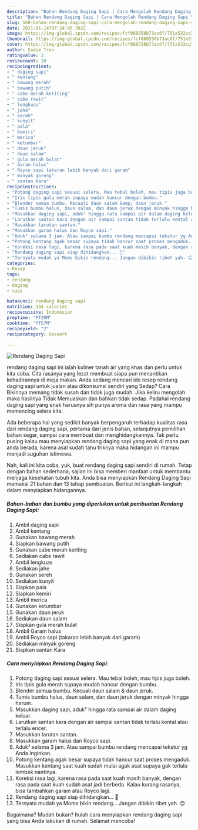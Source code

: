 ```yaml
---
description: "Bahan Rendang Daging Sapi | Cara Mengolah Rendang Daging Sapi Yang Enak dan Simpel"
title: "Bahan Rendang Daging Sapi | Cara Mengolah Rendang Daging Sapi Yang Enak dan Simpel"
slug: 560-bahan-rendang-daging-sapi-cara-mengolah-rendang-daging-sapi-yang-enak-dan-simpel
date: 2021-01-14T07:24:00.302Z
image: https://img-global.cpcdn.com/recipes/fcf088558b73ac6f/751x532cq70/rendang-daging-sapi-foto-resep-utama.jpg
thumbnail: https://img-global.cpcdn.com/recipes/fcf088558b73ac6f/751x532cq70/rendang-daging-sapi-foto-resep-utama.jpg
cover: https://img-global.cpcdn.com/recipes/fcf088558b73ac6f/751x532cq70/rendang-daging-sapi-foto-resep-utama.jpg
author: Sadie Tran
ratingvalue: 3
reviewcount: 10
recipeingredient:
- " daging sapi"
- " kentang"
- " bawang merah"
- " bawang putih"
- " cabe merah keriting"
- " cabe rawit"
- " lengkuas"
- " jahe"
- " sereh"
- " kunyit"
- " pala"
- " kemiri"
- " merica"
- " ketumbar"
- " daun jeruk"
- " daun salam"
- " gula merah bulat"
- " Garam halus"
- " Royco sapi takaran lebih banyak dari garam"
- " minyak goreng"
- " santan Kara"
recipeinstructions:
- "Potong daging sapi sesuai selera. Mau tebal boleh, mau tipis juga boleh."
- "Iris tipis gula merah supaya mudah hancur dengan bumbu."
- "Blender semua bumbu. Kecuali daun salam &amp; daun jeruk."
- "Tumis bumbu halus, daun salam, dan daun jeruk dengan minyak hingga harum."
- "Masukkan daging sapi, aduk² hingga rata sampai air dalam daging keluar."
- "Larutkan santan kara dengan air sampai santan tidak terlalu kental atau terlalu encer."
- "Masukkan larutan santan."
- "Masukkan garam halus dan Royco sapi."
- "Aduk² selama 3 jam. Atau sampai bumbu rendang mencapai tekstur yg Anda inginkan."
- "Potong kentang agak besar supaya tidak hancur saat proses mengaduk. Masukkan kentang saat kuah sudah mulai agak asat supaya gak terlalu lembek nantinya."
- "Koreksi rasa lagi, karena rasa pada saat kuah masih banyak, dengan rasa pada saat kuah sudah asat jadi berbeda. Kalau kurang rasanya, bisa tambahkan garam atau Royco lagi."
- "Rendang daging sapi siap dihidangkan... 🤗"
- "Ternyata mudah ya Moms bikin rendang... Jangan dibikin ribet yah. 😊"
categories:
- Resep
tags:
- rendang
- daging
- sapi

katakunci: rendang daging sapi 
nutrition: 134 calories
recipecuisine: Indonesian
preptime: "PT20M"
cooktime: "PT57M"
recipeyield: "2"
recipecategory: Dessert

---
```



![Rendang Daging Sapi](https://img-global.cpcdn.com/recipes/fcf088558b73ac6f/751x532cq70/rendang-daging-sapi-foto-resep-utama.jpg)


rendang daging sapi ini ialah kuliner tanah air yang khas dan perlu untuk kita coba. Cita rasanya yang lezat membuat siapa pun menantikan kehadirannya di meja makan.
Anda sedang mencari ide resep rendang daging sapi untuk jualan atau dikonsumsi sendiri yang Sedap? Cara Bikinnya memang tidak susah dan tidak juga mudah. Jika keliru mengolah maka hasilnya Tidak Memuaskan dan bahkan tidak sedap. Padahal rendang daging sapi yang enak harusnya sih punya aroma dan rasa yang mampu memancing selera kita.

Ada beberapa hal yang sedikit banyak berpengaruh terhadap kualitas rasa dari rendang daging sapi, pertama dari jenis bahan, selanjutnya pemilihan bahan segar, sampai cara membuat dan menghidangkannya. Tak perlu pusing kalau mau menyiapkan rendang daging sapi yang enak di mana pun anda berada, karena asal sudah tahu triknya maka hidangan ini mampu menjadi suguhan istimewa.




Nah, kali ini kita coba, yuk, buat rendang daging sapi sendiri di rumah. Tetap dengan bahan sederhana, sajian ini bisa memberi manfaat untuk membantu menjaga kesehatan tubuh kita. Anda bisa menyiapkan Rendang Daging Sapi memakai 21 bahan dan 13 tahap pembuatan. Berikut ini langkah-langkah dalam menyiapkan hidangannya.

<!--inarticleads1-->

##### Bahan-bahan dan bumbu yang diperlukan untuk pembuatan Rendang Daging Sapi:

1. Ambil  daging sapi
1. Ambil  kentang
1. Gunakan  bawang merah
1. Siapkan  bawang putih
1. Gunakan  cabe merah keriting
1. Sediakan  cabe rawit
1. Ambil  lengkuas
1. Sediakan  jahe
1. Gunakan  sereh
1. Sediakan  kunyit
1. Siapkan  pala
1. Siapkan  kemiri
1. Ambil  merica
1. Gunakan  ketumbar
1. Gunakan  daun jeruk
1. Sediakan  daun salam
1. Siapkan  gula merah bulat
1. Ambil  Garam halus
1. Ambil  Royco sapi (takaran lebih banyak dari garam)
1. Sediakan  minyak goreng
1. Siapkan  santan Kara




<!--inarticleads2-->

##### Cara menyiapkan Rendang Daging Sapi:

1. Potong daging sapi sesuai selera. Mau tebal boleh, mau tipis juga boleh.
1. Iris tipis gula merah supaya mudah hancur dengan bumbu.
1. Blender semua bumbu. Kecuali daun salam &amp; daun jeruk.
1. Tumis bumbu halus, daun salam, dan daun jeruk dengan minyak hingga harum.
1. Masukkan daging sapi, aduk² hingga rata sampai air dalam daging keluar.
1. Larutkan santan kara dengan air sampai santan tidak terlalu kental atau terlalu encer.
1. Masukkan larutan santan.
1. Masukkan garam halus dan Royco sapi.
1. Aduk² selama 3 jam. Atau sampai bumbu rendang mencapai tekstur yg Anda inginkan.
1. Potong kentang agak besar supaya tidak hancur saat proses mengaduk. Masukkan kentang saat kuah sudah mulai agak asat supaya gak terlalu lembek nantinya.
1. Koreksi rasa lagi, karena rasa pada saat kuah masih banyak, dengan rasa pada saat kuah sudah asat jadi berbeda. Kalau kurang rasanya, bisa tambahkan garam atau Royco lagi.
1. Rendang daging sapi siap dihidangkan... 🤗
1. Ternyata mudah ya Moms bikin rendang... Jangan dibikin ribet yah. 😊




Bagaimana? Mudah bukan? Itulah cara menyiapkan rendang daging sapi yang bisa Anda lakukan di rumah. Selamat mencoba!
